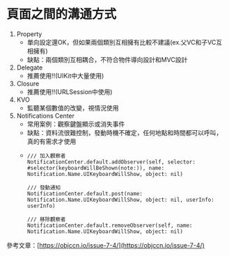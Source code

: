 # 頁面之間的溝通方式

1. Property
   * 單向設定還OK，但如果兩個類別互相擁有比較不建議\(ex.父VC和子VC互相擁有\)
   * 缺點：兩個類別互相耦合，不符合物件導向設計和MVC設計
2. Delegate
   * 推薦使用!!\(UIKit中大量使用\)
3. Closure
   * 推薦使用!!\(URLSession中使用\)
4. KVO
   * 監聽某個數值的改變，視情況使用
5. Notifications Center
   * 常用案例：觀察鍵盤顯示或消失事件
   * 缺點：資料流很難控制，發動時機不確定，任何地點和時間都可以呼叫，真的有需求才使用
   * ```text
     /// 加入觀察者
     NotificationCenter.default.addObserver(self, selector: #selector(keyboardWillBeShown(note:)), name: Notification.Name.UIKeyboardWillShow, object: nil)

     /// 發動通知
     NotificationCenter.default.post(name: Notification.Name.UIKeyboardWillShow, object: nil, userInfo: userInfo)

     /// 移除觀察者
     NotificationCenter.default.removeObserver(self, name: Notification.Name.UIKeyboardWillShow, object: nil)
     ```

參考文章：[https://objccn.io/issue-7-4/](https://objccn.io/issue-7-4/)

